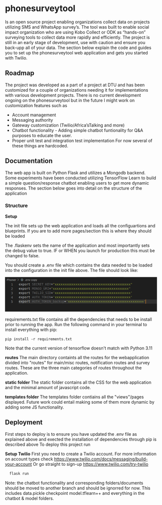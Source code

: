 # phonesurveytool

Is an open source project enabling organizations collect data on projects utilizing SMS and WhatsApp survey’s. The tool was built to enable social impact organization who are using Kobo Collect or ODK as “hands-on” surveying tools to collect data more rapidly and efficiently. The project is still in an early stage of development, use with caution and ensure you back-upp all of your data. The section below explain the code and guides you to set up the phonesurveytool web application and gets you started with Twilio.

## Roadmap

The project was developed as a part of a project at DTU and has been customized for a couple of organizations needing it for implementations with various development projects. There is no current development ongoing on the phonesurveytool but in the future I might work on customization features such as
* Account management
* Messaging authority
* Gateway customization (Twilio/Africa’sTalking and more)
* Chatbot functionality - Adding simple chatbot funtionality for Q&A purposes to educate the user.
* Proper unit test and integration test implementation
For now several of these things are hardcoded.

## Documentation

The web app is built on Python Flask and utilizes a Mongodb backend. Some experiments have been conducted utilizing TensorFlow Learn to build a simple question/response chatbot enabling users to get more dynamic responses. The section below goes into detail on the structure of the application

### Structure

__Setup__

The init file sets up the web application and loads all the configuartions and blueprints. If you are to add more pages/section this is where they should be loaded

The .flaskenv sets the name of the application and most importantly sets the debug value to true. IF or WHEN you launch for production this must be changed to false.

You should create a .env file which contains the data needed to be loaded into the configuration in the init file above. The file should look like:

![alt text](https://github.com/johanjuulj/phonesurveytool/blob/main/Screenshot%20from%202023-05-30%2009-52-42.png)

requirements.txt file contains all the dependencies that needs to be install prior to running the app.
Run the following command in your terminal to install everything with pip:
```
pip install -r requirements.txt
```
Note that the current version of tensorflow doesn't match with Python 3.11


__routes__
The main directory containts all the routes for the webapplication divided into "routes" for main/misc routes, notification routes and survey routes. These are the three main categories of routes throughout the application.

__static folder__
The static folder contains all the CSS for the web application and the minimal amount of javascript code.

__templates folder__
The templates folder contiains all the "views"/pages displayed. Future work could entail making some of them more dynamic by adding some JS functionality.

## Deployment
First steps to deploy is to ensure you have updated the .env file as explained above and exected the installation of dependencies through pip is described above
To deploy this project run

__Setup Twilio__
First you need to create a Twilio account. For more information on account types check https://www.twilio.com/docs/messaging/build-your-account
Or go straight to sign-up https://www.twilio.com/try-twilio


```bash
  flask run
```












Note: the chatbot functionality and corresponding folders/documents should be moved to another branch and should be ignorred for now. This includes data.pickle checkpoint model.tflearn++ and everything in the chatbot & model folders. 
